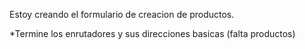 <!--**! Bruno -->
Estoy creando el formulario de creacion de productos.
<!--**? Mateo -->
*Termine los enrutadores y sus direcciones basicas (falta productos)
<!--**TODO Nicklas -->

<!--*** Tomy -->